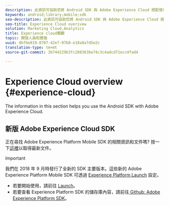 ```yaml
---
description: 此資訊可協助您將 Android SDK 與 Adobe Experience Cloud 搭配使用。
keywords: android;library;mobile;sdk
seo-description: 此資訊可協助您將 Android SDK 與 Adobe Experience Cloud 搭配使用。
seo-title: Experience Cloud overivew
solution: Marketing Cloud,Analytics
title: Experience cloud概觀
topic: 開發人員和實施
uuid: dbf6e019-8707-42e7-97b8-e18a8a7d5e2c
translation-type: tm+mt
source-git-commit: 3b744229b3fc288363be74c3c4adcd71ecc4fad4

---
```



# Experience Cloud overview {#experience-cloud}

The information in this section helps you use the Android SDK with Adobe Experience Cloud.

## 新版 Adobe Experience Cloud SDK

正在尋找 Adobe Experience Platform Mobile SDK 的相關資訊和文件嗎? 按一下[這裡](https://aep-sdks.gitbook.io/docs/)以取得最新文件。

>[!IMPORTANT]
>
>我們在 2018 年 9 月時發行了全新的 SDK 主要版本。這些新的 Adobe Experience Platform Mobile SDK 可透過 [Experience Platform Launch](https://www.adobe.com/experience-platform/launch.html) 設定。

* 若要開始使用，請前往 [Launch](https://launch.adobe.com/)。
* 若要查看 Experience Platform SDK 的儲存庫內容，請前往[ Github: Adobe Experience Platform SDK](https://github.com/Adobe-Marketing-Cloud/acp-sdks)。
